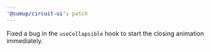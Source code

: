 ```yaml
---
'@sumup/circuit-ui': patch
---
```


Fixed a bug in the `useCollapsible` hook to start the closing animation immediately.
